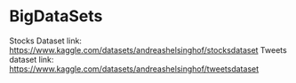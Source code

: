 # BigDataSets

Stocks Dataset link: https://www.kaggle.com/datasets/andreashelsinghof/stocksdataset
Tweets dataset link: https://www.kaggle.com/datasets/andreashelsinghof/tweetsdataset
